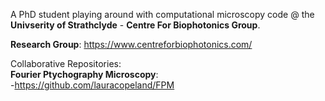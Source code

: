 A PhD student playing around with computational microscopy code @ the **Univserity of Strathclyde** - **Centre For Biophotonics Group**. <br />

**Research Group**: https://www.centreforbiophotonics.com/ <br />

Collaborative Repositories: <br />
**Fourier Ptychography Microscopy**: <br />
-https://github.com/lauracopeland/FPM <br />


<!---
YoItsLewis/YoItsLewis is a ✨ special ✨ repository because its `README.md` (this file) appears on your GitHub profile.
You can click the Preview link to take a look at your changes.
--->
